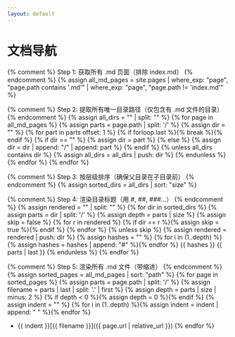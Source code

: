 ```yaml
---
layout: default
---
```


# 文档导航

{% comment %}
  Step 1: 获取所有 .md 页面（排除 index.md）
{% endcomment %}
{% assign all_md_pages = site.pages | where_exp: "page", "page.path contains '.md'" | where_exp: "page", "page.path != 'index.md'" %}

{% comment %}
  Step 2: 提取所有唯一目录路径（仅包含有 .md 文件的目录）
{% endcomment %}
{% assign all_dirs = "" | split: "" %}
{% for page in all_md_pages %}
  {% assign parts = page.path | split: '/' %}
  {% assign dir = "" %}
  {% for part in parts offset: 1 %}
    {% if forloop.last %}{% break %}{% endif %}
    {% if dir == "" %}
      {% assign dir = part %}
    {% else %}
      {% assign dir = dir | append: "/" | append: part %}
    {% endif %}
    {% unless all_dirs contains dir %}
      {% assign all_dirs = all_dirs | push: dir %}
    {% endunless %}
  {% endfor %}
{% endfor %}

{% comment %}
  Step 3: 按层级排序（确保父目录在子目录前）
{% endcomment %}
{% assign sorted_dirs = all_dirs | sort: "size" %}

{% comment %}
  Step 4: 渲染目录标题（用 #, ##, ###...）
{% endcomment %}
{% assign rendered = "" | split: "" %}
{% for dir in sorted_dirs %}
  {% assign parts = dir | split: '/' %}
  {% assign depth = parts | size %}
  {% assign skip = false %}
  {% for r in rendered %}
    {% if dir == r %}{% assign skip = true %}{% endif %}
  {% endfor %}
  {% unless skip %}
    {% assign rendered = rendered | push: dir %}
    {% assign hashes = "" %}
    {% for i in (1..depth) %}{% assign hashes = hashes | append: "#" %}{% endfor %}
{{ hashes }} {{ parts | last }}
  {% endunless %}
{% endfor %}

{% comment %}
  Step 5: 渲染所有 .md 文件（带缩进）
{% endcomment %}
{% assign sorted_pages = all_md_pages | sort: "path" %}
{% for page in sorted_pages %}
  {% assign parts = page.path | split: '/' %}
  {% assign filename = parts | last | split: '.' | first %}
  {% assign depth = parts | size | minus: 2 %}
  {% if depth < 0 %}{% assign depth = 0 %}{% endif %}
  {% assign indent = "" %}
  {% for i in (1..depth) %}{% assign indent = indent | append: "  " %}{% endfor %}
- {{ indent }}[{{ filename }}]({{ page.url | relative_url }})
{% endfor %}
